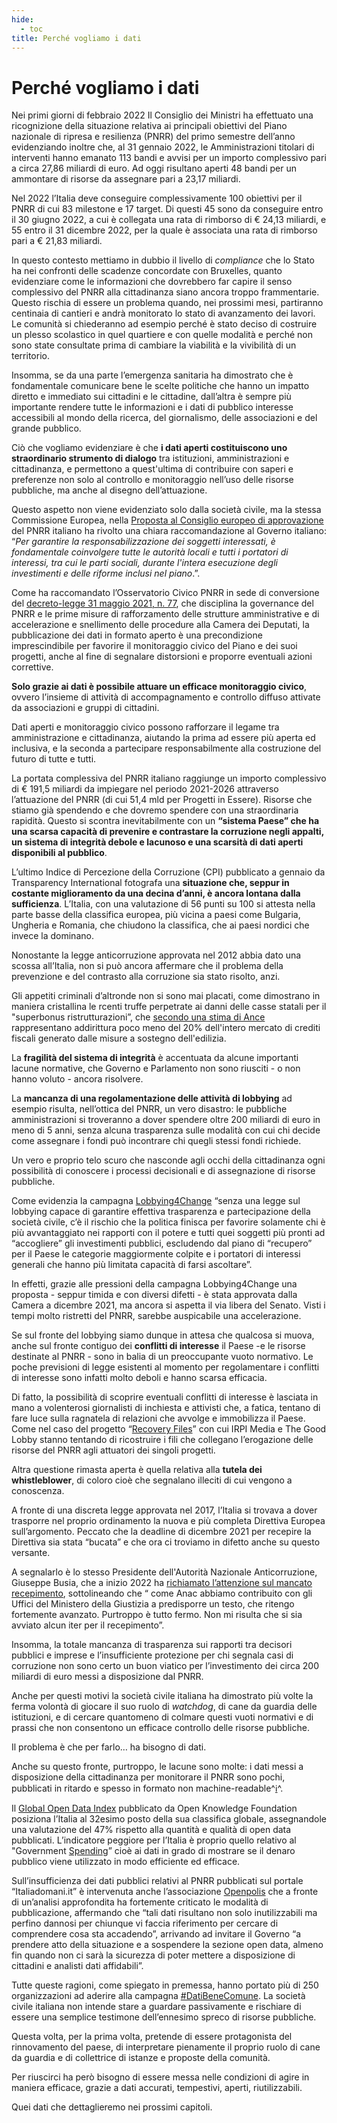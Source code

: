 ```yaml
---
hide:
  - toc
title: Perché vogliamo i dati
---
```


# Perché vogliamo i dati

Nei primi giorni di febbraio 2022 Il Consiglio dei Ministri ha effettuato una ricognizione della situazione relativa ai principali obiettivi del Piano nazionale di ripresa e resilienza (PNRR) del primo semestre dell’anno evidenziando inoltre che, al 31 gennaio 2022, le Amministrazioni titolari di interventi hanno emanato 113 bandi e avvisi per un importo complessivo pari a circa 27,86 miliardi di euro. Ad oggi risultano aperti 48 bandi per un ammontare di risorse da assegnare pari a 23,17 miliardi.

Nel 2022 l’Italia deve conseguire complessivamente 100 obiettivi per il PNRR di cui 83 milestone e 17 target. Di questi 45 sono da conseguire entro il 30 giugno 2022, a cui è collegata una rata di rimborso di € 24,13 miliardi, e 55 entro il 31 dicembre 2022, per la quale è associata una rata di rimborso pari a € 21,83 miliardi.

In questo contesto mettiamo in dubbio il livello di *compliance* che lo Stato ha nei confronti delle scadenze concordate con Bruxelles, quanto evidenziare come le informazioni che dovrebbero far capire il senso complessivo del PNRR alla cittadinanza siano ancora troppo frammentarie. Questo rischia di essere un problema quando, nei prossimi mesi, partiranno centinaia di cantieri e andrà monitorato lo stato di avanzamento dei lavori. Le comunità si chiederanno ad esempio perché è stato deciso di costruire un plesso scolastico in quel quartiere e con quelle modalità e perché non sono state consultate prima di cambiare la viabilità e la vivibilità di un territorio.

Insomma, se da una parte l’emergenza sanitaria ha dimostrato che è fondamentale comunicare bene le scelte politiche che hanno un impatto diretto e immediato sui cittadini e le cittadine, dall’altra è sempre più importante rendere tutte le informazioni e i dati di pubblico interesse accessibili al mondo della ricerca, del giornalismo, delle associazioni e del grande pubblico.

Ciò che vogliamo evidenziare è che **i dati aperti costituiscono uno straordinario strumento di dialogo** tra istituzioni, amministrazioni e cittadinanza, e permettono a quest'ultima di contribuire con saperi e preferenze non solo al controllo e monitoraggio nell’uso delle risorse pubbliche, ma anche al disegno dell’attuazione.

Questo aspetto non viene evidenziato solo dalla società civile, ma la stessa Commissione Europea, nella [Proposta al Consiglio europeo di approvazione](https://ec.europa.eu/info/sites/default/files/com_2021_it.pdf) del PNRR italiano ha rivolto una chiara raccomandazione al Governo italiano: “*Per garantire la responsabilizzazione dei soggetti interessati, è fondamentale coinvolgere tutte le autorità locali e tutti i portatori di interessi, tra cui le parti sociali, durante l'intera esecuzione degli investimenti e delle riforme inclusi nel piano*.”.

Come ha raccomandato l’Osservatorio Civico PNRR in sede di conversione del [decreto-legge 31 maggio 2021, n. 77](https://www.normattiva.it/atto/caricaDettaglioAtto?atto.dataPubblicazioneGazzetta=2021-05-31&atto.codiceRedazionale=21G00087&atto.articolo.numero=0&atto.articolo.sottoArticolo=1&atto.articolo.sottoArticolo1=10&qId=97f17ca6-3149-4688-ab6f-1f6009fdf744&tabID=0.9627580316196309&title=lbl.dettaglioAtto), che disciplina la governance del PNRR e le prime misure di rafforzamento delle strutture amministrative e di accelerazione e snellimento delle procedure alla Camera dei Deputati, la pubblicazione dei dati in formato aperto è una precondizione imprescindibile per favorire il monitoraggio civico del Piano e dei suoi progetti, anche al fine di segnalare distorsioni e proporre eventuali azioni correttive.

**Solo grazie ai dati è possibile attuare un efficace monitoraggio civico**, ovvero l’insieme di attività di accompagnamento e controllo diffuso attivate da associazioni e gruppi di cittadini.

Dati aperti e monitoraggio civico possono rafforzare il legame tra amministrazione e cittadinanza, aiutando la prima ad essere più aperta ed inclusiva, e la seconda a partecipare responsabilmente alla costruzione del futuro di tutte e tutti.

La portata complessiva del PNRR italiano raggiunge un importo complessivo di € 191,5 miliardi da impiegare nel periodo 2021-2026 attraverso l’attuazione del PNRR (di cui 51,4 mld per Progetti in Essere). Risorse che stiamo già spendendo e che dovremo spendere con una straordinaria rapidità. Questo si scontra inevitabilmente con un **“sistema Paese” che ha una scarsa capacità di prevenire e contrastare la corruzione negli appalti, un sistema di integrità debole e lacunoso e una scarsità di dati aperti disponibili al pubblico**.

L’ultimo Indice di Percezione della Corruzione (CPI) pubblicato a gennaio da Transparency International fotografa una **situazione che, seppur in costante miglioramento da una decina d’anni, è ancora lontana dalla sufficienza**. L’Italia, con una valutazione di 56 punti su 100 si attesta nella parte basse della classifica europea, più vicina a paesi come Bulgaria, Ungheria e Romania, che chiudono la classifica, che ai paesi nordici che invece la dominano.

Nonostante la legge anticorruzione approvata nel 2012 abbia dato una scossa all’Italia, non si può ancora affermare che il problema della prevenzione e del contrasto alla corruzione sia stato risolto, anzi.

Gli appetiti criminali d’altronde non si sono mai placati, come dimostrano in maniera cristallina le rcenti truffe perpetrate ai danni delle casse statali per il "superbonus ristrutturazioni”, che [secondo una stima di Ance](https://www.ilfattoquotidiano.it/2022/02/05/superbonus-le-truffe-a-danno-delle-casse-pubbliche-che-mettono-a-rischio-tutto-il-settore-un-euro-ogni-cinque-da-opere-fasulle/6481894/) rappresentano addirittura poco meno del 20% dell'intero mercato di crediti fiscali generato dalle misure a sostegno dell'edilizia.

La **fragilità del sistema di integrità** è accentuata da alcune importanti lacune normative, che Governo e Parlamento non sono riusciti - o non hanno voluto - ancora risolvere.

La **mancanza di una regolamentazione delle attività di lobbying** ad esempio risulta, nell’ottica del PNRR, un vero disastro: le pubbliche amministrazioni si troveranno a dover spendere oltre 200 miliardi di euro in meno di 5 anni, senza alcuna trasparenza sulle modalità con cui chi decide come assegnare i fondi può incontrare chi quegli stessi fondi richiede.

Un vero e proprio telo scuro che nasconde agli occhi della cittadinanza ogni possibilità di conoscere i processi decisionali e di assegnazione di risorse pubbliche.

Come evidenzia la campagna [Lobbying4Change](https://www.thegoodlobby.it/comunicato-stampa/lobbying4change-nasce-la-coalizione/) “senza una legge sul lobbying capace di garantire effettiva trasparenza e partecipazione della società civile, c’è il rischio che la politica finisca per favorire solamente chi è più avvantaggiato nei rapporti con il potere e tutti quei soggetti più pronti ad “accogliere” gli investimenti pubblici, escludendo dal piano di “recupero” per il Paese le categorie maggiormente colpite e i portatori di interessi generali che hanno più limitata capacità di farsi ascoltare”.

In effetti, grazie alle pressioni della campagna Lobbying4Change una proposta - seppur timida e con diversi difetti - è stata approvata dalla Camera a dicembre 2021, ma ancora si aspetta il via libera del Senato. Visti i tempi molto ristretti del PNRR, sarebbe auspicabile una accelerazione.

Se sul fronte del lobbying siamo dunque in attesa che qualcosa si muova, anche sul fronte contiguo dei **conflitti di interesse** il Paese -e le risorse destinate al PNRR - sono in balia di un preoccupante vuoto normativo. Le poche previsioni di legge esistenti al momento per regolamentare i conflitti di interesse sono infatti molto deboli e hanno scarsa efficacia.

Di fatto, la possibilità di scoprire eventuali conflitti di interesse è lasciata in mano a volenterosi giornalisti di inchiesta e attivisti che, a fatica, tentano di fare luce sulla ragnatela di relazioni che avvolge e immobilizza il Paese. Come nel caso del progetto “[Recovery Files](https://www.thegoodlobby.it/recovery-fund-negoziati-europei/)” con cui IRPI Media e The Good Lobby stanno tentando di ricostruire i fili che collegano l’erogazione delle risorse del PNRR agli attuatori dei singoli progetti.

Altra questione rimasta aperta è quella relativa alla **tutela dei whistleblower**, di coloro cioè che segnalano illeciti di cui vengono a conoscenza.

A fronte di una discreta legge approvata nel 2017, l’Italia si trovava a dover trasporre nel proprio ordinamento la nuova e più completa Direttiva Europea sull’argomento. Peccato che la deadline di dicembre 2021 per recepire la Direttiva sia stata “bucata” e che ora ci troviamo in difetto anche su questo versante.

A segnalarlo è lo stesso Presidente dell'Autorità Nazionale Anticorruzione, Giuseppe Busia, che a inizio 2022 ha [richiamato l’attenzione sul mancato recepimento](https://www.anticorruzione.it/-/il-presidente-di-anac-busia-italia-inadempiente-nella-tutela-del-whistleblowing-), sottolineando che “ come Anac abbiamo contribuito con gli Uffici del Ministero della Giustizia a predisporre un testo, che ritengo fortemente avanzato. Purtroppo è tutto fermo. Non mi risulta che si sia avviato alcun iter per il recepimento”.

Insomma, la totale mancanza di trasparenza sui rapporti tra decisori pubblici e imprese e l’insufficiente protezione per chi segnala casi di corruzione non sono certo un buon viatico per l’investimento dei circa 200 miliardi di euro messi a disposizione dal PNRR.

Anche per questi motivi la società civile italiana ha dimostrato più volte la ferma volontà di giocare il suo ruolo di *watchdog*, di cane da guardia delle istituzioni, e di cercare quantomeno di colmare questi vuoti normativi e di prassi che non consentono un efficace controllo delle risorse pubbliche.

Il problema è che per farlo… ha bisogno di dati.

Anche su questo fronte, purtroppo, le lacune sono molte: i dati messi a disposizione della cittadinanza per monitorare il PNRR sono pochi, pubblicati in ritardo e spesso in formato non machine-readable^[ℹ️](glossario.md#machine-readable)^.

Il [Global Open Data Index](https://index.okfn.org/place/) pubblicato da Open Knowledge Foundation posiziona l’Italia al 32esimo posto della sua classifica globale, assegnandole una valutazione del 47% rispetto alla quantità e qualità di open data pubblicati. L’indicatore peggiore per l’Italia è proprio quello relativo al "Government [Spending](https://index.okfn.org/dataset/spending)” cioè ai dati in grado di mostrare se il denaro pubblico viene utilizzato in modo efficiente ed efficace.

Sull’insufficienza dei dati pubblici relativi al PNRR pubblicati sul portale “Italiadomani.it” è intervenuta anche l’associazione [Openpolis](https://www.openpolis.it/perche-gli-open-data-del-governo-sul-pnrr-non-hanno-dignita-di-pubblicazione/) che a fronte di un’analisi approfondita ha fortemente criticato le modalità di pubblicazione, affermando che “tali dati risultano non solo inutilizzabili ma perfino dannosi per chiunque vi faccia riferimento per cercare di comprendere cosa sta accadendo”, arrivando ad invitare il Governo “a prendere atto della situazione e a sospendere la sezione open data, almeno fin quando non ci sarà la sicurezza di poter mettere a disposizione di cittadini e analisti dati affidabili”.

Tutte queste ragioni, come spiegato in premessa, hanno portato più di 250 organizzazioni ad aderire alla campagna [\#DatiBeneComune](https://datibenecomune.it/). La società civile italiana non intende stare a guardare passivamente e rischiare di essere una semplice testimone dell’ennesimo spreco di risorse pubbliche.

Questa volta, per la prima volta, pretende di essere protagonista del rinnovamento del paese, di interpretare pienamente il proprio ruolo di cane da guardia e di collettrice di istanze e proposte della comunità.

Per riuscirci ha però bisogno di essere messa nelle condizioni di agire in maniera efficace, grazie a dati accurati, tempestivi, aperti, riutilizzabili.

Quei dati che dettaglieremo nei prossimi capitoli.
